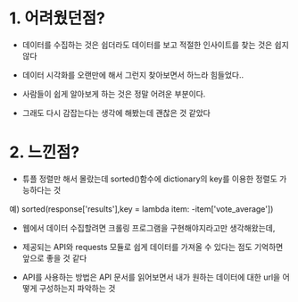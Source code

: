 # 1. 어려웠던점?

- 데이터를 수집하는 것은 쉽더라도 데이터를 보고 적절한 인사이트를 찾는 것은 쉽지 않다

- 데이터 시각화를 오랜만에 해서 그런지 찾아보면서 하느라 힘들었다..

- 사람들이 쉽게 알아보게 하는 것은 정말 어려운 부분이다.

- 그래도 다시 감잡는다는 생각에 해봤는데 괜찮은 것 같았다


# 2. 느낀점?

- 튜플 정렬만 해서 몰랐는데 sorted()함수에 dictionary의 key를 이용한 정렬도 가능하다는 것

예) sorted(response['results'],key = lambda item: -item['vote_average'])

- 웹에서 데이터 수집할려면 크롤링 프로그램을 구현해야지라고만 생각해왔는데, 

- 제공되는 API와 requests 모듈로 쉽게 데이터를 가져올 수 있다는 점도 기억하면 앞으로 좋을 것 같다

- API를 사용하는 방법은 API 문서를 읽어보면서 내가 원하는 데이터에 대한 url을 어떻게 구성하는지 파악하는 것